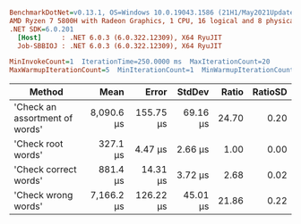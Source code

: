 ``` ini

BenchmarkDotNet=v0.13.1, OS=Windows 10.0.19043.1586 (21H1/May2021Update)
AMD Ryzen 7 5800H with Radeon Graphics, 1 CPU, 16 logical and 8 physical cores
.NET SDK=6.0.201
  [Host]     : .NET 6.0.3 (6.0.322.12309), X64 RyuJIT
  Job-SBBIOJ : .NET 6.0.3 (6.0.322.12309), X64 RyuJIT

MinInvokeCount=1  IterationTime=250.0000 ms  MaxIterationCount=20  
MaxWarmupIterationCount=5  MinIterationCount=1  MinWarmupIterationCount=1  

```
|                         Method |       Mean |     Error |   StdDev | Ratio | RatioSD |
|------------------------------- |-----------:|----------:|---------:|------:|--------:|
| &#39;Check an assortment of words&#39; | 8,090.6 μs | 155.75 μs | 69.16 μs | 24.70 |    0.20 |
|             &#39;Check root words&#39; |   327.1 μs |   4.47 μs |  2.66 μs |  1.00 |    0.00 |
|          &#39;Check correct words&#39; |   881.4 μs |  14.31 μs |  3.72 μs |  2.68 |    0.02 |
|            &#39;Check wrong words&#39; | 7,166.2 μs | 126.22 μs | 45.01 μs | 21.86 |    0.22 |

